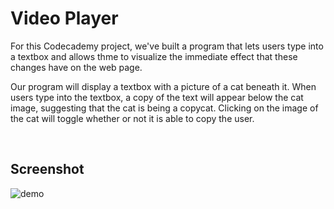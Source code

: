 # Video Player

For this Codecademy project, we've built a program that lets users type into a textbox and allows thme to visualize the immediate effect that these changes have on the web page.

Our program will display a textbox with a picture of a cat beneath it. When users type into the textbox, a copy of the text will appear below the cat image, suggesting that the cat is being a copycat. Clicking on the image of the cat will toggle whether or not it is able to copy the user.

<br>

## Screenshot

![demo](imagefile)
